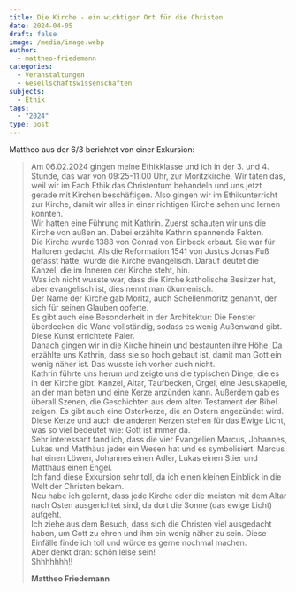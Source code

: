 ```yaml
---
title: Die Kirche - ein wichtiger Ort für die Christen
date: 2024-04-05
draft: false
image: /media/image.webp
author:
  - mattheo-friedemann
categories:
  - Veranstaltungen
  - Gesellschaftswissenschaften
subjects:
  - Ethik
tags:
  - "2024"
type: post
---
```

Mattheo aus der 6/3 berichtet von einer Exkursion:

> Am 06.02.2024 gingen meine Ethikklasse und ich in der 3. und 4. Stunde, das war von 09:25-11:00 Uhr, zur Moritzkirche. Wir taten das, weil wir im Fach Ethik das Christentum behandeln und uns jetzt gerade mit Kirchen beschäftigen. Also gingen wir im Ethikunterricht zur Kirche, damit wir alles in einer richtigen Kirche sehen und lernen konnten.  
> Wir hatten eine Führung mit Kathrin. Zuerst schauten wir uns die Kirche von außen an. Dabei erzählte Kathrin spannende Fakten.   
> Die Kirche wurde 1388 von Conrad von Einbeck erbaut. Sie war für Halloren gedacht. Als die Reformation 1541 von Justus Jonas Fuß gefasst hatte, wurde die Kirche evangelisch. Darauf deutet die Kanzel, die im Inneren der Kirche steht, hin.  
> Was ich nicht wusste war, dass die Kirche katholische Besitzer hat, aber evangelisch ist, dies nennt man ökumenisch.  
> Der Name der Kirche gab Moritz, auch Schellenmoritz genannt, der sich für seinen Glauben opferte.  
> Es gibt auch eine Besonderheit in der Architektur: Die Fenster überdecken die Wand vollständig, sodass es wenig Außenwand gibt. Diese Kunst errichtete Paler.  
> Danach gingen wir in die Kirche hinein und bestaunten ihre Höhe. Da erzählte uns Kathrin, dass sie so hoch gebaut ist, damit man Gott ein wenig näher ist. Das wusste ich vorher auch nicht.  
> Kathrin führte uns herum und zeigte uns die typischen Dinge, die es in der Kirche gibt: Kanzel, Altar, Taufbecken, Orgel, eine Jesuskapelle, an der man beten und eine Kerze anzünden kann. Außerdem gab es überall Szenen, die Geschichten aus dem alten Testament der Bibel zeigen. Es gibt auch eine Osterkerze, die an Ostern angezündet wird. Diese Kerze und auch die anderen Kerzen stehen für das Ewige Licht, was so viel bedeutet wie: Gott ist immer da.  
> Sehr interessant fand ich, dass die vier Evangelien Marcus, Johannes, Lukas und Matthäus jeder ein Wesen hat und es symbolisiert. Marcus hat einen Löwen, Johannes einen Adler, Lukas einen Stier und Matthäus einen Engel.  
> Ich fand diese Exkursion sehr toll, da ich einen kleinen Einblick in die Welt der Christen bekam.  
> Neu habe ich gelernt, dass jede Kirche oder die meisten mit dem Altar nach Osten ausgerichtet sind, da dort die Sonne (das ewige Licht) aufgeht.  
> Ich ziehe aus dem Besuch, dass sich die Christen viel ausgedacht haben, um Gott zu ehren und ihm ein wenig näher zu sein. Diese Einfälle finde ich toll und würde es gerne nochmal machen.  
> Aber denkt dran: schön leise sein!  
> Shhhhhhh!!
>
> **Mattheo Friedemann**




